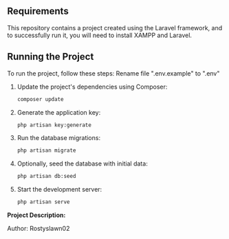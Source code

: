 ## Requirements

This repository contains a project created using the Laravel framework, and to successfully run it, you will need to install XAMPP and Laravel.

## Running the Project

To run the project, follow these steps:
Rename file ".env.example" to ".env"

1. Update the project's dependencies using Composer:

    ```bash
    composer update
    ```

2. Generate the application key:

    ```bash
    php artisan key:generate
    ```

3. Run the database migrations:

    ```bash
    php artisan migrate
    ```

4. Optionally, seed the database with initial data:

    ```bash
    php artisan db:seed
    ```

5. Start the development server:

    ```bash
    php artisan serve
    ```

**Project Description:**

Author: Rostyslawn02
